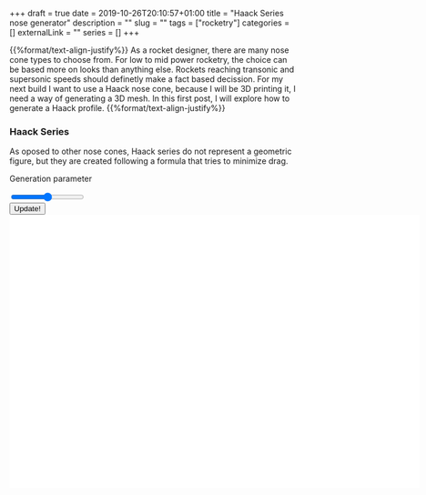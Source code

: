 +++ 
draft = true
date = 2019-10-26T20:10:57+01:00
title = "Haack Series nose generator"
description = ""
slug = "" 
tags = ["rocketry"]
categories = []
externalLink = ""
series = []
+++

{{%format/text-align-justify%}}
As a rocket designer, there are many nose cone types to choose from. For low to mid power rocketry, the choice can be based more on looks than anything else. Rockets reaching transonic and supersonic speeds should definetly make a fact based decission. For my next build I want to use a Haack nose cone, because I will be 3D printing it, I need a way of generating a 3D mesh. In this first post, I will explore how to generate a Haack profile. 
{{%format/text-align-justify%}}

### Haack Series

As oposed to other nose cones, Haack series do not represent a geometric figure, but they are created following a formula that tries to minimize drag.

<div>
	<p>Generation parameter</p>
	<input type="range" min="0" max="0.66" value="0.33" step="0.01" id="haackParam">
</div>
<button>
Update!
</button>

<div id="threeCanvas" style ="background-color:#FFF; width:720; height:480px; margin:0 auto;">
<script src="/js/three.js"></script>
<script>
	var container = document.getElementById('threeCanvas');
	var width = container.offsetWidth;
	var height = container.offsetHeight;
	var renderer = new THREE.WebGLRenderer();
	renderer.setSize( width, height );
	container.appendChild( renderer.domElement );

	var scene = new THREE.Scene();
	var camera = new THREE.PerspectiveCamera(75,width/height,0.1,1000);
	camera.position.z = 5;
	camera.position.x = -3;
	
	setupHaack();
	render();

	//----------------------------

	function haackOmega(x,L)
	{
		return Math.acos(1.0 - ((2 * x) / L));
	}

	function haackRadius(R, omega, C)
	{
		var sinO3 = Math.sin(omega) * Math.sin(omega) * Math.sin(omega);
		return (R / (Math.sqrt(Math.PI))) * Math.sqrt(omega - (Math.sin(2*omega) * 0.5) + (C * sinO3));
	}

	function setupHaack() 
	{
		var material = new THREE.LineBasicMaterial( { color: 0xffffffff } );
		var geometryUp = new THREE.Geometry();
		var geometryDown = new THREE.Geometry();

		var noseLength = 8.0;
		var noseRadius = 2.0;
		var C = 0.0;

		var iterations = 120;
		var xstep = noseLength / iterations;
		var curX = 0.0;

		for (var i = 0; i <= iterations; i++) 
		{			
			var x = xstep * i;
			var omega = haackOmega(noseLength - x, noseLength);
			var radius = haackRadius(noseRadius, omega, C);
			
			geometryUp.vertices.push(new THREE.Vector3(-x,  radius, 0));
			geometryDown.vertices.push(new THREE.Vector3(-x, -radius, 0));
		}

		var lineUp = new THREE.Line(geometryUp, material);
		scene.add(lineUp);
		var lineDown = new THREE.Line(geometryDown, material);
		scene.add(lineDown);
	}

	function render()
	{
		requestAnimationFrame(render);
		renderer.render( scene, camera );
	}
</script>
</div>


